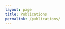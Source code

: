 ```yaml
---
layout: page
title: Publications
permalink: /publications/
---
```


<br>
<script src="https://bibbase.org/show?bib=http://davimonteiro.github.io/references.bib&jsonp=1"></script>
